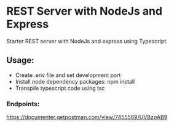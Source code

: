 # REST Server with NodeJs and Express

Starter REST server with NodeJs and express using Typescript.

## Usage:

* Create .env file and set development port
* Install node dependency packages: npm install
* Transpile typescript code using tsc

### Endpoints:
https://documenter.getpostman.com/view/7455569/UVBzpAB9
